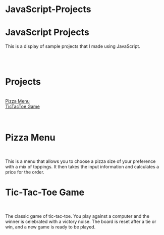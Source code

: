 # JavaScript-Projects
<h1> JavaScript Projects</h1>
<p>This is a display of sample projects that I made using JavaScript.</p>
<br>
<br>
<h1> Projects</h1>
<br>
<nav>
<a href="Pizza.html">Pizza Menu</a>
<br>
<a href="TicTacToe.html">TicTacToe Game</a>
 </nav>
<br>
<br>
<h1> Pizza Menu</h1>
<br>
<p> This is a menu that allows you to choose a pizza size of your preference with a mix of toppings. It then takes the input information and calculates a price for the order. </p>
<h1> Tic-Tac-Toe Game</h1>
<br>
<p>The classic game of tic-tac-toe. You play against a computer and the winner is celebrated with a victory noise. The board is reset after a tie or win, and a new game is ready to be played. </p>
